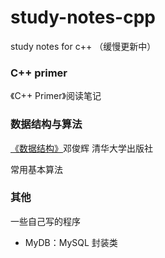 # study-notes-cpp
study notes for c++ （缓慢更新中）

### C++ primer

《C++ Primer》阅读笔记 

### 数据结构与算法

[《数据结构》](http://www.xuetangx.com/courses/TsinghuaX/30240184_1X/_/about)邓俊辉 清华大学出版社 

常用基本算法 

### 其他

一些自己写的程序

- MyDB：MySQL 封装类
